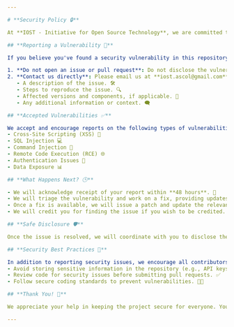 ```yaml
---

# **Security Policy 🔒**

At **IOST - Initiative for Open Source Technology**, we are committed to ensuring the security and privacy of our community members and the codebase. If you discover a security vulnerability, we appreciate your responsible disclosure. 🚨

## **Reporting a Vulnerability 📝**

If you believe you've found a security vulnerability in this repository, please follow these steps to report it to us:

1. **Do not open an issue or pull request**: Do not disclose the vulnerability publicly. ⚠️
2. **Contact us directly**: Please email us at **iost.ascol@gmail.com** with the details of the vulnerability. Include the following information:
   - A description of the issue. 🛠️
   - Steps to reproduce the issue. 🔍
   - Affected versions and components, if applicable. 📅
   - Any additional information or context. 🗨️

## **Accepted Vulnerabilities ✅**

We accept and encourage reports on the following types of vulnerabilities:
- Cross-Site Scripting (XSS) 🧩
- SQL Injection 💻
- Command Injection 🛑
- Remote Code Execution (RCE) 🌐
- Authentication Issues 🔑
- Data Exposure 📊

## **What Happens Next? 🕒**

- We will acknowledge receipt of your report within **48 hours**. 📩
- We will triage the vulnerability and work on a fix, providing updates as needed. 🔄
- Once a fix is available, we will issue a patch and update the relevant documentation. 📝
- We will credit you for finding the issue if you wish to be credited. 🙏

## **Safe Disclosure 🛡️**

Once the issue is resolved, we will coordinate with you to disclose the vulnerability safely, allowing users to update their systems before the vulnerability is publicly announced. 🚀

## **Security Best Practices 🔐**

In addition to reporting security issues, we encourage all contributors to follow security best practices when contributing to this project, including:
- Avoid storing sensitive information in the repository (e.g., API keys, passwords). 🔑
- Review code for security issues before submitting pull requests. ✅
- Follow secure coding standards to prevent vulnerabilities. 🧑‍💻

## **Thank You! 🙌**

We appreciate your help in keeping the project secure for everyone. Your responsible disclosure helps improve the security of the community and fosters a safe environment for developers. 💡

---
```



